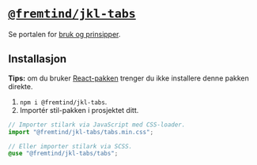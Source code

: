 # [`@fremtind/jkl-tabs`](https://jokul.fremtind.no/komponenter/tabs)

Se portalen for [bruk og prinsipper](https://jokul.fremtind.no/komponenter/tabs).

## Installasjon

**Tips:** om du bruker [React-pakken](../tabs-react/) trenger du ikke installere denne pakken direkte.

1. `npm i @fremtind/jkl-tabs`.
2. Importér stil-pakken i prosjektet ditt.

```js
// Importer stilark via JavaScript med CSS-loader.
import "@fremtind/jkl-tabs/tabs.min.css";
```

```scss
// Eller importer stilark via SCSS.
@use "@fremtind/jkl-tabs/tabs";
```
